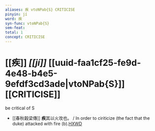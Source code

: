 ```yaml
---
aliases: 疾 vtoNPab{S} CRITICISE
pinyin: jí
word: 疾
syn-func: vtoNPab{S}
sem-feat: 
total: 1
concept: CRITICISE 
---
```

# [[疾]] *[[jí]]*  [[uuid-faa1cf25-fe9d-4e48-b4e5-9efdf3cd3ade|vtoNPab{S}]] [[CRITICISE]]
be critical of S
 - [[春秋穀梁傳]] **疾**其以火攻也。 / In order to ciriticize (the fact that the duke) attacked with fire (b).[HXWD](https://hxwd.org/textview.html?location=KR1e0008_tls_002-47a.7)